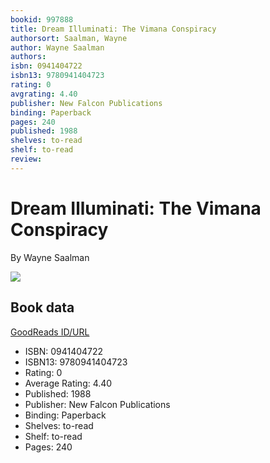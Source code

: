 ```yaml
---
bookid: 997888
title: Dream Illuminati: The Vimana Conspiracy
authorsort: Saalman, Wayne
author: Wayne Saalman
authors: 
isbn: 0941404722
isbn13: 9780941404723
rating: 0
avgrating: 4.40
publisher: New Falcon Publications
binding: Paperback
pages: 240
published: 1988
shelves: to-read
shelf: to-read
review: 
---
```


# Dream Illuminati: The Vimana Conspiracy

By Wayne Saalman

![](../../1348238244l/997888.jpg)

## Book data

[GoodReads ID/URL](https://www.goodreads.com/book/show/997888)

- ISBN: 0941404722
- ISBN13: 9780941404723
- Rating: 0
- Average Rating: 4.40
- Published: 1988
- Publisher: New Falcon Publications
- Binding: Paperback
- Shelves: to-read
- Shelf: to-read
- Pages: 240

